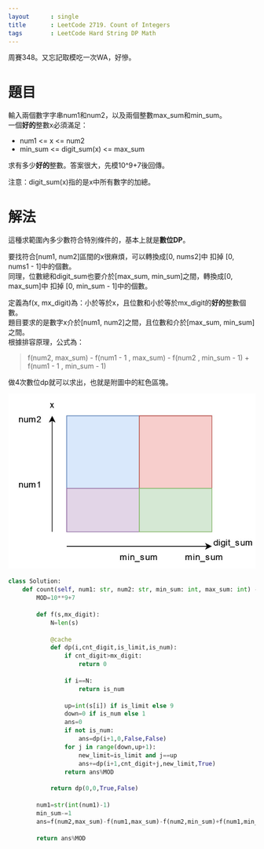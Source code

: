 ```yaml
--- 
layout      : single
title       : LeetCode 2719. Count of Integers
tags        : LeetCode Hard String DP Math
---
```

周賽348。又忘記取模吃一次WA，好慘。  

# 題目
輸入兩個數字字串num1和num2，以及兩個整數max_sum和min_sum。  
一個**好的**整數x必須滿足：  
- num1 <= x <= num2  
- min_sum <= digit_sum(x) <= max_sum  

求有多少**好的**整數。答案很大，先模10^9+7後回傳。  

注意：digit_sum(x)指的是x中所有數字的加總。  

# 解法
這種求範圍內多少數符合特別條件的，基本上就是**數位DP**。  

要找符合[num1, num2]區間的x很麻煩，可以轉換成[0, nums2]中 扣掉 [0, nums1 - 1]中的個數。  
同理，位數總和digit_sum也要介於[max_sum, min_sum]之間，轉換成[0, max_sum]中 扣掉 [0, min_sum - 1]中的個數。  

定義為f(x, mx_digit)為：小於等於x，且位數和小於等於mx_digit的**好的**整數個數。  
題目要求的是數字x介於[num1, num2]之間，且位數和介於[max_sum, min_sum]之間。  
根據排容原理，公式為：  
> f(num2, max_sum) - f(num1 - 1 , max_sum) - f(num2 , min_sum - 1) + f(num1 - 1 , min_sum - 1)  

做4次數位dp就可以求出，也就是附圖中的紅色區塊。  

![示意圖](/assets/img/2719.jpg)  

```python
class Solution:
    def count(self, num1: str, num2: str, min_sum: int, max_sum: int) -> int:
        MOD=10**9+7
        
        def f(s,mx_digit):
            N=len(s)

            @cache
            def dp(i,cnt_digit,is_limit,is_num):
                if cnt_digit>mx_digit:
                    return 0
                
                if i==N:
                    return is_num
                
                up=int(s[i]) if is_limit else 9
                down=0 if is_num else 1
                ans=0
                if not is_num:
                    ans=dp(i+1,0,False,False)
                for j in range(down,up+1):
                    new_limit=is_limit and j==up
                    ans+=dp(i+1,cnt_digit+j,new_limit,True)
                return ans%MOD
            
            return dp(0,0,True,False)
        
        num1=str(int(num1)-1)
        min_sum-=1
        ans=f(num2,max_sum)-f(num1,max_sum)-f(num2,min_sum)+f(num1,min_sum)
        
        return ans%MOD
```
